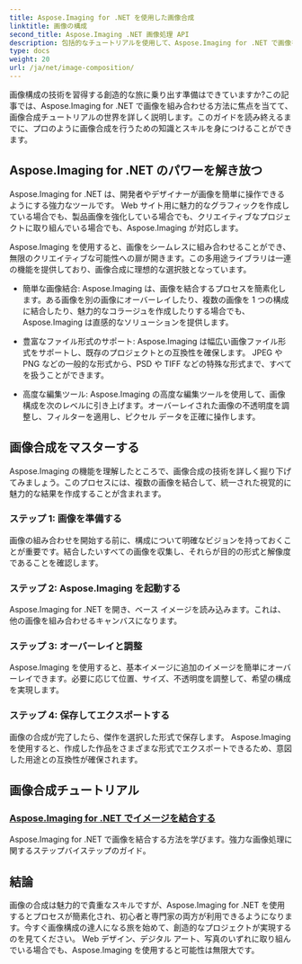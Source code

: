 ```yaml
---
title: Aspose.Imaging for .NET を使用した画像合成
linktitle: 画像の構成
second_title: Aspose.Imaging .NET 画像処理 API
description: 包括的なチュートリアルを使用して、Aspose.Imaging for .NET で画像を簡単に組み合わせる方法を発見してください。今すぐ画像処理スキルを向上させましょう!
type: docs
weight: 20
url: /ja/net/image-composition/
---
```


画像構成の技術を習得する創造的な旅に乗り出す準備はできていますか?この記事では、Aspose.Imaging for .NET で画像を組み合わせる方法に焦点を当てて、画像合成チュートリアルの世界を詳しく説明します。このガイドを読み終えるまでに、プロのように画像合成を行うための知識とスキルを身につけることができます。

## Aspose.Imaging for .NET のパワーを解き放つ

Aspose.Imaging for .NET は、開発者やデザイナーが画像を簡単に操作できるようにする強力なツールです。 Web サイト用に魅力的なグラフィックを作成している場合でも、製品画像を強化している場合でも、クリエイティブなプロジェクトに取り組んでいる場合でも、Aspose.Imaging が対応します。

Aspose.Imaging を使用すると、画像をシームレスに組み合わせることができ、無限のクリエイティブな可能性への扉が開きます。この多用途ライブラリは一連の機能を提供しており、画像合成に理想的な選択肢となっています。

- 簡単な画像結合: Aspose.Imaging は、画像を結合するプロセスを簡素化します。ある画像を別の画像にオーバーレイしたり、複数の画像を 1 つの構成に結合したり、魅力的なコラージュを作成したりする場合でも、Aspose.Imaging は直感的なソリューションを提供します。

- 豊富なファイル形式のサポート: Aspose.Imaging は幅広い画像ファイル形式をサポートし、既存のプロジェクトとの互換性を確保します。 JPEG や PNG などの一般的な形式から、PSD や TIFF などの特殊な形式まで、すべてを扱うことができます。

- 高度な編集ツール: Aspose.Imaging の高度な編集ツールを使用して、画像構成を次のレベルに引き上げます。オーバーレイされた画像の不透明度を調整し、フィルターを適用し、ピクセル データを正確に操作します。

## 画像合成をマスターする

Aspose.Imaging の機能を理解したところで、画像合成の技術を詳しく掘り下げてみましょう。このプロセスには、複数の画像を結合して、統一された視覚的に魅力的な結果を作成することが含まれます。

### ステップ 1: 画像を準備する

画像の組み合わせを開始する前に、構成について明確なビジョンを持っておくことが重要です。結合したいすべての画像を収集し、それらが目的の形式と解像度であることを確認します。

### ステップ 2: Aspose.Imaging を起動する

Aspose.Imaging for .NET を開き、ベース イメージを読み込みます。これは、他の画像を組み合わせるキャンバスになります。

### ステップ 3: オーバーレイと調整

Aspose.Imaging を使用すると、基本イメージに追加のイメージを簡単にオーバーレイできます。必要に応じて位置、サイズ、不透明度を調整して、希望の構成を実現します。

### ステップ 4: 保存してエクスポートする

画像の合成が完了したら、傑作を選択した形式で保存します。 Aspose.Imaging を使用すると、作成した作品をさまざまな形式でエクスポートできるため、意図した用途との互換性が確保されます。

## 画像合成チュートリアル
### [Aspose.Imaging for .NET でイメージを結合する](./combine-images/)
Aspose.Imaging for .NET で画像を結合する方法を学びます。強力な画像処理に関するステップバイステップのガイド。

## 結論

画像の合成は魅力的で貴重なスキルですが、Aspose.Imaging for .NET を使用するとプロセスが簡素化され、初心者と専門家の両方が利用できるようになります。今すぐ画像構成の達人になる旅を始めて、創造的なプロジェクトが実現するのを見てください。 Web デザイン、デジタル アート、写真のいずれに取り組んでいる場合でも、Aspose.Imaging を使用すると可能性は無限大です。